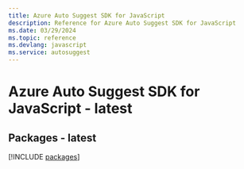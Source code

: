 ```yaml
---
title: Azure Auto Suggest SDK for JavaScript
description: Reference for Azure Auto Suggest SDK for JavaScript
ms.date: 03/29/2024
ms.topic: reference
ms.devlang: javascript
ms.service: autosuggest
---
```

# Azure Auto Suggest SDK for JavaScript - latest
## Packages - latest
[!INCLUDE [packages](auto-suggest-index.md)]